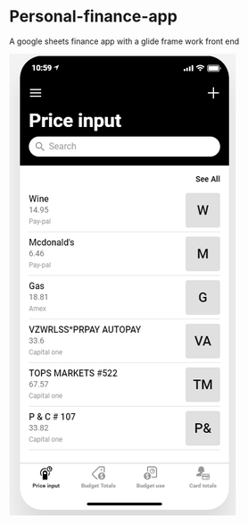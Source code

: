 # Personal-finance-app
A google sheets finance app with a glide frame work front end 

![alt text](https://github.com/Project-neuron/Personal-finance-app/blob/master/GlideUI.PNG)
